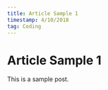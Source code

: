 ```yaml
---
title: Article Sample 1
timestamp: 4/10/2018
tag: Coding
---
```


# Article Sample 1

This is a sample post.
